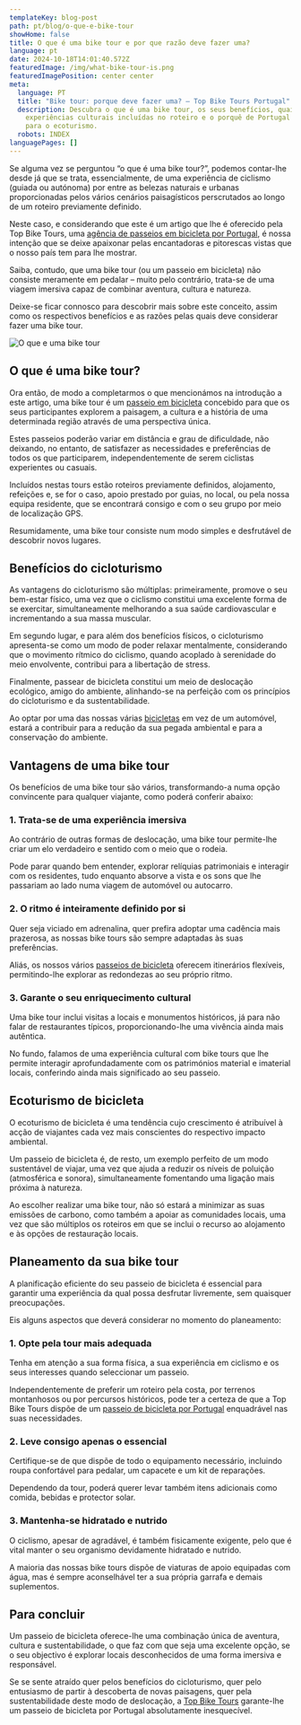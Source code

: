 ```yaml
---
templateKey: blog-post
path: pt/blog/o-que-e-bike-tour
showHome: false
title: O que é uma bike tour e por que razão deve fazer uma?
language: pt
date: 2024-10-18T14:01:40.572Z
featuredImage: /img/what-bike-tour-is.png
featuredImagePosition: center center
meta:
  language: PT
  title: "Bike tour: porque deve fazer uma? – Top Bike Tours Portugal"
  description: Descubra o que é uma bike tour, os seus benefícios, quais as
    experiências culturais incluídas no roteiro e o porquê de Portugal ser ideal
    para o ecoturismo.
  robots: INDEX
languagePages: []
---
```

Se alguma vez se perguntou “o que é uma bike tour?”, podemos contar-lhe desde já que se trata, essencialmente, de uma experiência de ciclismo (guiada ou autónoma) por entre as belezas naturais e urbanas proporcionadas pelos vários cenários paisagísticos perscrutados ao longo de um roteiro previamente definido.

Neste caso, e considerando que este é um artigo que lhe é oferecido pela Top Bike Tours, uma [agência de passeios em bicicleta por Portugal](https://topbiketoursportugal.com/pt/), é nossa intenção que se deixe apaixonar pelas encantadoras e pitorescas vistas que o nosso país tem para lhe mostrar.

Saiba, contudo, que uma bike tour (ou um passeio em bicicleta) não consiste meramente em pedalar – muito pelo contrário, trata-se de uma viagem imersiva capaz de combinar aventura, cultura e natureza.

Deixe-se ficar connosco para descobrir mais sobre este conceito, assim como os respectivos benefícios e as razões pelas quais deve considerar fazer uma bike tour.

![O que e uma bike tour ](/img/what-bike-tour-is.png "O que e uma bike tour ")



## O que é uma bike tour?

Ora então, de modo a completarmos o que mencionámos na introdução a este artigo, uma bike tour é um [passeio em bicicleta](https://topbiketoursportugal.com/passeios-de-bicicleta-portugal/) concebido para que os seus participantes explorem a paisagem, a cultura e a história de uma determinada região através de uma perspectiva única.

Estes passeios poderão variar em distância e grau de dificuldade, não deixando, no entanto, de satisfazer as necessidades e preferências de todos os que participarem, independentemente de serem ciclistas experientes ou casuais.

Incluídos nestas tours estão roteiros previamente definidos, alojamento, refeições e, se for o caso, apoio prestado por guias, no local, ou pela nossa equipa residente, que se encontrará consigo e com o seu grupo por meio de localização GPS.

Resumidamente, uma bike tour consiste num modo simples e desfrutável de descobrir novos lugares.

## Benefícios do cicloturismo

As vantagens do cicloturismo são múltiplas: primeiramente, promove o seu bem-estar físico, uma vez que o ciclismo constitui uma excelente forma de se exercitar, simultaneamente melhorando a sua saúde cardiovascular e incrementando a sua massa muscular.

Em segundo lugar, e para além dos benefícios físicos, o cicloturismo apresenta-se como um modo de poder relaxar mentalmente, considerando que o movimento rítmico do ciclismo, quando acoplado à serenidade do meio envolvente, contribui para a libertação de stress.

Finalmente, passear de bicicleta constitui um meio de deslocação ecológico, amigo do ambiente, alinhando-se na perfeição com os princípios do cicloturismo e da sustentabilidade.

Ao optar por uma das nossas várias [bicicletas](https://topbiketoursportugal.com/pt/bicicletas/) em vez de um automóvel, estará a contribuir para a redução da sua pegada ambiental e para a conservação do ambiente.

## Vantagens de uma bike tour

Os benefícios de uma bike tour são vários, transformando-a numa opção convincente para qualquer viajante, como poderá conferir abaixo:

### 1. Trata-se de uma experiência imersiva

Ao contrário de outras formas de deslocação, uma bike tour permite-lhe criar um elo verdadeiro e sentido com o meio que o rodeia.

Pode parar quando bem entender, explorar relíquias patrimoniais e interagir com os residentes, tudo enquanto absorve a vista e os sons que lhe passariam ao lado numa viagem de automóvel ou autocarro.

### 2. O ritmo é inteiramente definido por si

Quer seja viciado em adrenalina, quer prefira adoptar uma cadência mais prazerosa, as nossas bike tours são sempre adaptadas às suas preferências.

Aliás, os nossos vários [passeios de bicicleta](https://topbiketoursportugal.com/passeios-de-bicicleta-portugal/) oferecem itinerários flexíveis, permitindo-lhe explorar as redondezas ao seu próprio ritmo.

### 3. Garante o seu enriquecimento cultural

Uma bike tour inclui visitas a locais e monumentos históricos, já para não falar de restaurantes típicos, proporcionando-lhe uma vivência ainda mais autêntica.

No fundo, falamos de uma experiência cultural com bike tours que lhe permite interagir aprofundadamente com os patrimónios material e imaterial locais, conferindo ainda mais significado ao seu passeio.

## Ecoturismo de bicicleta

O ecoturismo de bicicleta é uma tendência cujo crescimento é atribuível à acção de viajantes cada vez mais conscientes do respectivo impacto ambiental.

Um passeio de bicicleta é, de resto, um exemplo perfeito de um modo sustentável de viajar, uma vez que ajuda a reduzir os níveis de poluição (atmosférica e sonora), simultaneamente fomentando uma ligação mais próxima à natureza.

Ao escolher realizar uma bike tour, não só estará a minimizar as suas emissões de carbono, como também a apoiar as comunidades locais, uma vez que são múltiplos os roteiros em que se inclui o recurso ao alojamento e às opções de restauração locais.

## Planeamento da sua bike tour

A planificação eficiente do seu passeio de bicicleta é essencial para garantir uma experiência da qual possa desfrutar livremente, sem quaisquer preocupações.

Eis alguns aspectos que deverá considerar no momento do planeamento:

### 1. Opte pela tour mais adequada

Tenha em atenção a sua forma física, a sua experiência em ciclismo e os seus interesses quando seleccionar um passeio.

Independentemente de preferir um roteiro pela costa, por terrenos montanhosos ou por percursos históricos, pode ter a certeza de que a Top Bike Tours dispõe de um [passeio de bicicleta por Portugal](https://topbiketoursportugal.com/passeios-de-bicicleta-portugal/) enquadrável nas suas necessidades.

### 2. Leve consigo apenas o essencial

Certifique-se de que dispõe de todo o equipamento necessário, incluindo roupa confortável para pedalar, um capacete e um kit de reparações.

Dependendo da tour, poderá querer levar também itens adicionais como comida, bebidas e protector solar.

### 3. Mantenha-se hidratado e nutrido

O ciclismo, apesar de agradável, é também fisicamente exigente, pelo que é vital manter o seu organismo devidamente hidratado e nutrido.

A maioria das nossas bike tours dispõe de viaturas de apoio equipadas com água, mas é sempre aconselhável ter a sua própria garrafa e demais suplementos.

## Para concluir

Um passeio de bicicleta oferece-lhe uma combinação única de aventura, cultura e sustentabilidade, o que faz com que seja uma excelente opção, se o seu objectivo é explorar locais desconhecidos de uma forma imersiva e responsável.

Se se sente atraído quer pelos benefícios do cicloturismo, quer pelo entusiasmo de partir à descoberta de novas paisagens, quer pela sustentabilidade deste modo de deslocação, a [Top Bike Tours](https://topbiketoursportugal.com/pt/) garante-lhe um passeio de bicicleta por Portugal absolutamente inesquecível.
